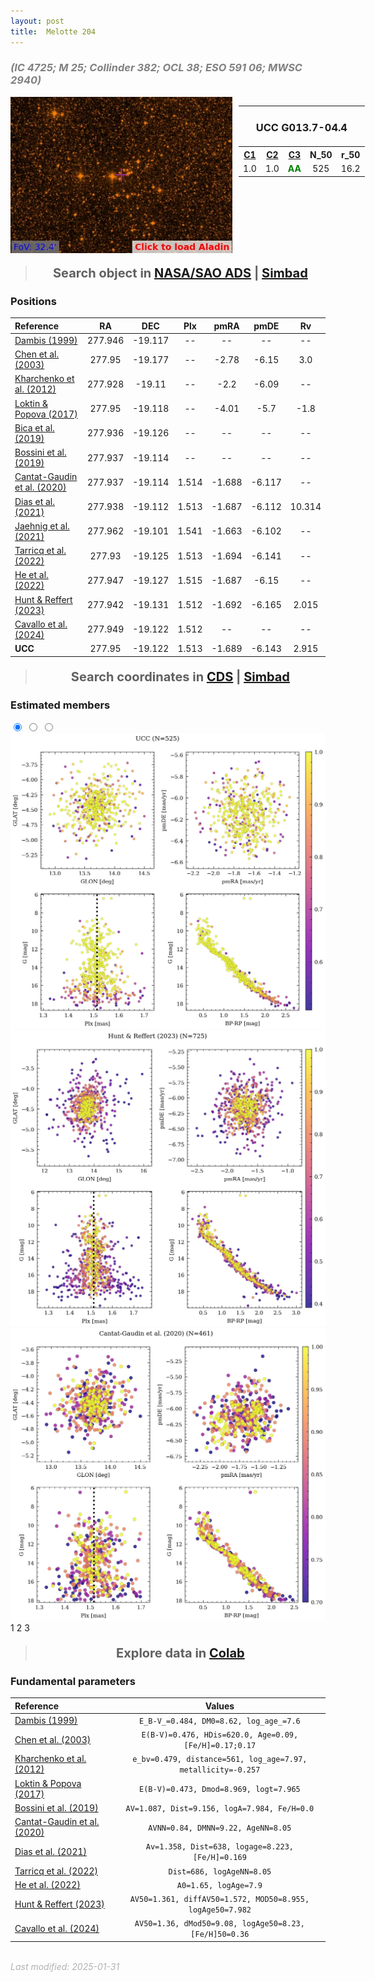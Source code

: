 ```yaml
---
layout: post
title:  Melotte 204
---
```

<h3><span style="color: #808080;"><i>(IC 4725; M 25; Collinder 382; OCL 38; ESO 591 06; MWSC 2940)</i></span></h3><div style="display: flex; justify-content: space-between; width:720px;height:250px">
<div style="text-align: center;">
<!-- WEBP image -->
<img id="myImage" src="https://raw.githubusercontent.com/ucc23/Q1N/main/plots/melotte204_aladin.webp" alt="Clickable Image" style="width:355px;height:250px; cursor: pointer;">

<!-- Div to contain Aladin Lite viewer -->
<div id="aladin-lite-div" style="width:355px;height:250px;display:none;"></div>

<!-- Aladin Lite script (will be loaded after the image is clicked) -->
<script type="text/javascript">
// Function to load Aladin Lite after image click and hide the image
function loadAladinLiteAndHideImage() {
    // Dynamically load the Aladin Lite script
    let aladinScript = document.createElement('script');
    aladinScript.src = "https://aladin.cds.unistra.fr/AladinLite/api/v3/latest/aladin.js";
    aladinScript.charset = "utf-8";
    aladinScript.onload = function () {
        A.init.then(() => {
            let aladin = A.aladin('#aladin-lite-div', {survey:"P/DSS2/color", fov:0.54, target: "277.95 -19.122"});
            // Remove the image
            document.getElementById('myImage').remove();
            // Hide the image
            //document.getElementById('myImage').style.visibility = "hidden";
            // Show the Aladin Lite viewer
            document.getElementById('aladin-lite-div').style.display = 'block';
        });
     };
    document.head.appendChild(aladinScript);
}
// Event listener for image click
document.getElementById('myImage').addEventListener('click', loadAladinLiteAndHideImage);
</script>
</div>
<!-- Left block -->

<table style="text-align: center; width:355px;height:250px;">
  <!-- Row 1 (title) -->
  <tr>
    <td colspan="5"><h3>UCC G013.7-04.4</h3></td>
  </tr>
  <!-- Row 2 -->
  <tr>
    <th><a href="https://ucc.ar/faq#what-are-the-c1-c2-and-c3-parameters" title="Photometric class">C1</a></th>
    <th><a href="https://ucc.ar/faq#what-are-the-c1-c2-and-c3-parameters" title="Density class">C2</a></th>
    <th><a href="https://ucc.ar/faq#what-are-the-c1-c2-and-c3-parameters" title="Combined class">C3</a></th>
    <th><div title="Stars with membership probability >50%">N_50</div></th>
    <th><div title="Radius that contains half the members [arcmin]">r_50</div></th>
  </tr>
  <!-- Row 3 -->
  <tr>
    <td>1.0</td>
    <td>1.0</td>
    <td><span style="color: green; font-weight: bold;">A</span><span style="color: green; font-weight: bold;">A</span></td>
    <td>525</td>
    <td>16.2</td>
  </tr>
</table>
</div>

> <p style="text-align:center; font-weight: bold; font-size:20px">Search object in <a data-umami-event="nasa_search" href="https://ui.adsabs.harvard.edu/search/q=%20collection%3Aastronomy%20body%3A%22Melotte%20204%22&sort=date%20desc%2C%20bibcode%20desc&p_=0" target="_blank">NASA/SAO ADS</a> | <a data-umami-event="simbad_search" href="https://simbad.cds.unistra.fr/simbad/sim-id-refs?Ident=melotte204" target="_blank">Simbad</a></p>


### Positions

| Reference    | RA    | DEC   | Plx  | pmRA  | pmDE   |  Rv  |
| :---         | :---: | :---: | :---: | :---: | :---: | :---: |
|[Dambis (1999)](https://ui.adsabs.harvard.edu/abs/1999AstL...25....7D) | 277.946 | -19.117 | -- | -- | -- | -- |
|[Chen et al. (2003)](https://ui.adsabs.harvard.edu/abs/2003AJ....125.1397C) | 277.95 | -19.177 | -- | -2.78 | -6.15 | 3.0 |
|[Kharchenko et al. (2012)](https://ui.adsabs.harvard.edu/abs/2012A%26A...543A.156K) | 277.928 | -19.11 | -- | -2.2 | -6.09 | -- |
|[Loktin & Popova (2017)](https://ui.adsabs.harvard.edu/abs/2017AstBu..72..257L) | 277.95 | -19.118 | -- | -4.01 | -5.7 | -1.8 |
|[Bica et al. (2019)](https://ui.adsabs.harvard.edu/abs/2019AJ....157...12B) | 277.936 | -19.126 | -- | -- | -- | -- |
|[Bossini et al. (2019)](https://ui.adsabs.harvard.edu/abs/2019A%26A...623A.108B) | 277.937 | -19.114 | -- | -- | -- | -- |
|[Cantat-Gaudin et al. (2020)](https://ui.adsabs.harvard.edu/abs/2020A%26A...640A...1C) | 277.937 | -19.114 | 1.514 | -1.688 | -6.117 | -- |
|[Dias et al. (2021)](https://ui.adsabs.harvard.edu/abs/2021MNRAS.504..356D) | 277.938 | -19.112 | 1.513 | -1.687 | -6.112 | 10.314 |
|[Jaehnig et al. (2021)](https://ui.adsabs.harvard.edu/abs/2021ApJ...923..129J) | 277.962 | -19.101 | 1.541 | -1.663 | -6.102 | -- |
|[Tarricq et al. (2022)](https://ui.adsabs.harvard.edu/abs/2022A%26A...659A..59T) | 277.93 | -19.125 | 1.513 | -1.694 | -6.141 | -- |
|[He et al. (2022)](https://ui.adsabs.harvard.edu/abs/2022ApJS..262....7H) | 277.947 | -19.127 | 1.515 | -1.687 | -6.15 | -- |
|[Hunt & Reffert (2023)](https://ui.adsabs.harvard.edu/abs/2023A%26A...673A.114H) | 277.942 | -19.131 | 1.512 | -1.692 | -6.165 | 2.015 |
|[Cavallo et al. (2024)](https://ui.adsabs.harvard.edu/abs/2024AJ....167...12C) | 277.949 | -19.122 | 1.512 | -- | -- | -- |
| **UCC** |277.95 | -19.122 | 1.513 | -1.689 | -6.143 | 2.915 |

> <p style="text-align:center; font-weight: bold; font-size:20px">Search coordinates in <a data-umami-event="cds_coord_search" href="https://cdsportal.u-strasbg.fr/?target=277.95,-19.122" target="_blank">CDS</a> | <a data-umami-event="simbad_coord_search" href="https://simbad.cds.unistra.fr/mobile/object_list.html?coord=277.95%20-19.122&output=json&radius=5&userEntry=melotte204" target="_blank">Simbad</a></p>

### Estimated members

<div class="carousel">
<input type="radio" name="radio-btn" id="slide1" checked>
<input type="radio" name="radio-btn" id="slide2">
<input type="radio" name="radio-btn" id="slide3">
<div class="slides">
<div class="slide">
<a href="https://raw.githubusercontent.com/ucc23/Q1N/main/plots/melotte204.webp" target="_blank">
<img src="https://raw.githubusercontent.com/ucc23/Q1N/main/plots/melotte204.webp" alt="Melotte 204 UCC">
</a>
</div>
<div class="slide">
<a href="https://raw.githubusercontent.com/ucc23/Q1N/main/plots/melotte204_HUNT23.webp" target="_blank">
<img src="https://raw.githubusercontent.com/ucc23/Q1N/main/plots/melotte204_HUNT23.webp" alt="Melotte 204 HUNT23">
</a>
</div>
<div class="slide">
<a href="https://raw.githubusercontent.com/ucc23/Q1N/main/plots/melotte204_CANTAT20.webp" target="_blank">
<img src="https://raw.githubusercontent.com/ucc23/Q1N/main/plots/melotte204_CANTAT20.webp" alt="Melotte 204 CANTAT20">
</a>
</div>
</div>
<div class="indicators">
<label for="slide1">1</label>
<label for="slide2">2</label>
<label for="slide3">3</label>
</div>
</div>


> <p style="text-align:center; font-weight: bold; font-size:20px">Explore data in <a data-umami-event="colab" href="https://colab.research.google.com/github/ucc23/ucc/blob/main/assets/notebook.ipynb" target="_blank">Colab</a></p>


### Fundamental parameters

| Reference |  Values |
| :---         |     :---:      |
| [Dambis (1999)](https://ui.adsabs.harvard.edu/abs/1999AstL...25....7D) | `E_B-V_=0.484, DM0=8.62, log_age_=7.6` |
| [Chen et al. (2003)](https://ui.adsabs.harvard.edu/abs/2003AJ....125.1397C) | `E(B-V)=0.476, HDis=620.0, Age=0.09, [Fe/H]=0.17;0.17` |
| [Kharchenko et al. (2012)](https://ui.adsabs.harvard.edu/abs/2012A%26A...543A.156K) | `e_bv=0.479, distance=561, log_age=7.97, metallicity=-0.257` |
| [Loktin & Popova (2017)](https://ui.adsabs.harvard.edu/abs/2017AstBu..72..257L) | `E(B-V)=0.473, Dmod=8.969, logt=7.965` |
| [Bossini et al. (2019)](https://ui.adsabs.harvard.edu/abs/2019A%26A...623A.108B) | `AV=1.087, Dist=9.156, logA=7.984, Fe/H=0.0` |
| [Cantat-Gaudin et al. (2020)](https://ui.adsabs.harvard.edu/abs/2020A%26A...640A...1C) | `AVNN=0.84, DMNN=9.22, AgeNN=8.05` |
| [Dias et al. (2021)](https://ui.adsabs.harvard.edu/abs/2021MNRAS.504..356D) | `Av=1.358, Dist=638, logage=8.223, [Fe/H]=0.169` |
| [Tarricq et al. (2022)](https://ui.adsabs.harvard.edu/abs/2022A%26A...659A..59T) | `Dist=686, logAgeNN=8.05` |
| [He et al. (2022)](https://ui.adsabs.harvard.edu/abs/2022ApJS..262....7H) | `A0=1.65, logAge=7.9` |
| [Hunt & Reffert (2023)](https://ui.adsabs.harvard.edu/abs/2023A%26A...673A.114H) | `AV50=1.361, diffAV50=1.572, MOD50=8.955, logAge50=7.982` |
| [Cavallo et al. (2024)](https://ui.adsabs.harvard.edu/abs/2024AJ....167...12C) | `AV50=1.36, dMod50=9.08, logAge50=8.23, [Fe/H]50=0.36` |

<br>
<font color="b3b1b1"><i>Last modified: 2025-01-31</i></font>
